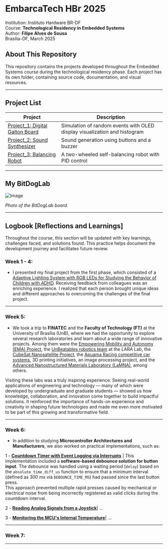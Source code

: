 # **EmbarcaTech HBr 2025**  

 Institution: Instituto Hardware BR-DF  
 Course: **Technological Residency in Embedded Systems**  
 Author: **Filipe Alves de Sousa**  
 Brasília-DF, March 2025  
 
 ## **About This Repository**  
 This repository contains the projects developed throughout the Embedded Systems course during the technological residency phase. Each project has its own folder, containing source code, documentation, and visual resources.  
 
 ---  
 
 ## **Project List**  
 
 | Project | Description |  
 |---------|------------|  
 | [Project_1: Digital Galton Board](./projects/digital_galton_board/) | Simulation of random events with OLED display visualization and histogram |  
 | [Project_2: Sound Synthesizer](./projects/sound_synthesizer/) | Sound generation using buttons and a buzzer |  
 | [Project_3: Balancing Robot](./projects/balancing_robot/) | A two-wheeled self-balancing robot with PID control |  
 
 ---  
 
 ## **My BitDogLab**  
 
 ![Image](https://github.com/user-attachments/assets/22049b52-f9ec-4e72-bb2c-1a0df1b4a48c)  
 
 _Photo of the BitDogLab board._  
 
 ---  
 
 ## **Logbook [Reflections and Learnings]**  
 
 Throughout the course, this section will be updated with key learnings, challenges faced, and solutions found. This practice helps document the development journey and facilitates future review.  
 
 ### **Week 1 - 4:**  
 - I presented my final project from the first phase, which consisted of a [Adaptive Lighting System with RGB LEDs for Studying the Behavior of Children with ADHD](https://github.com/filipe19/Embarcatech-BitDogLab-RaspberryPi). Receiving feedback from colleagues was an enriching experience. I realized that each person brought unique ideas and different approaches to overcoming the challenges of the final project.  
 
 ---
 
 ### **Week 5:**  
 - We took a trip to **FINATEC** and the **Faculty of Technology (FT)** at the University of Brasília (UnB), where we had the opportunity to explore several research laboratories and learn about a wide range of innovative projects. Among them were the [Empowering Mobility and Autonomy (EMA) Project](https://www.ene.unb.br/antonio/ema/pt/index.html), the [UnBeatables robotics team](https://noticias.unb.br/publicacoes/112-extensao-e-comunidade/90-equipe-de-robotica-da-unb-e-bicampea-de-competicao-internacional) at the LARA Lab, the [CubeSat Nanosatellite Project](https://noticias.unb.br/117-pesquisa/5614-nanossatelite-desenvolvido-na-unb-esta-em-orbita), the [Apuama Racing competitive car systems](http://ft.unb.br/index.php?option=com_content&view=article&id=13&Itemid=123), 3D printing initiatives, an image processing project, and the [Advanced Nanostructured Materials Laboratory (LaMNA)](http://www.ppgcima.unb.br/organizacao/infra-lab), among others.
 
 Visiting these labs was a truly inspiring experience. Seeing real-world applications of engineering and technology — many of which were developed by undergraduate and graduate students — showed us how knowledge, collaboration, and innovation come together to build impactful solutions. It reinforced the importance of hands-on experience and creativity in shaping future technologies and made me even more motivated to be part of this growing and transformative field.
 
 ---
 
 ### **Week 6:**  
 - In addition to studying **Microcontroller Architectures and Manufacturers**, we also worked on practical implementations, such as:
 
 1 - [**Countdown Timer with Event Logging via Interrupts**](https://github.com/filipe19/) | This implementation included a **software-based debounce solution for button input**. The debounce was handled using a waiting period (`delay`) based on the `absolute_time_diff_us` function to ensure that a minimum interval (defined as 300 ms via `DEBOUNCE_TIME_MS`) had passed since the last button press.  
 This approach prevented multiple rapid presses caused by mechanical or electrical noise from being incorrectly registered as valid clicks during the countdown interval.
 
 2 - [**Reading Analog Signals from a Joystick**](https://github.com/filipe19/)| ...
 
 3 - [**Monitoring the MCU's Internal Temperature**](https://github.com/filipe19/)| ...
 
 ---
 
 
 ### **Week 7:**  
 
 ---  
 